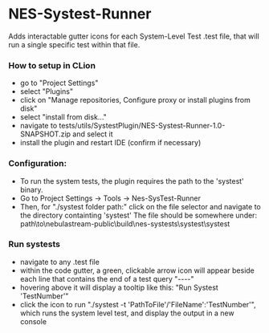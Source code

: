 # NES-Systest-Runner

Adds interactable gutter icons for each System-Level Test .test file, that will run a single specific test within that file.

### How to setup in CLion
- go to "Project Settings"
- select "Plugins"
- click on "Manage repositories, Configure proxy or install plugins from disk"
- select "install from disk..."
- navigate to tests/utils/SystestPlugin/NES-Systest-Runner-1.0-SNAPSHOT.zip and select it
- install the plugin and restart IDE (confirm if necessary)

### Configuration:
- To run the system tests, the plugin requires the path to the 'systest' binary.
- Go to Project Settings -> Tools -> Nes-SysTest-Runner
- Then, for "./systest folder path:" click on the file selector and navigate to the directory containting 'systest'
  The file should be somewhere under: path\to\nebulastream-public\build\nes-systests\systest\systest

### Run systests
- navigate to any .test file
- within the code gutter, a green, clickable arrow icon will appear beside each line 
that contains the end of a test query "----"
- hovering above it will display a tooltip like this: "Run Systest 'TestNumber'" 
- click the icon to run "./systest -t 'PathToFile'/'FileName':'TestNumber'", which runs the system level test,
and display the output in a new console
